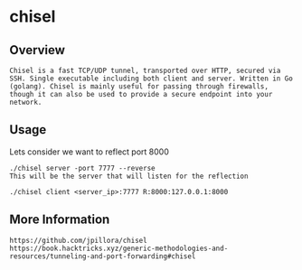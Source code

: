 # chisel

## Overview

	Chisel is a fast TCP/UDP tunnel, transported over HTTP, secured via SSH. Single executable including both client and server. Written in Go (golang). Chisel is mainly useful for passing through firewalls, though it can also be used to provide a secure endpoint into your network.

## Usage

Lets consider we want to reflect port 8000

	./chisel server -port 7777 --reverse 
	This will be the server that will listen for the reflection

	./chisel client <server_ip>:7777 R:8000:127.0.0.1:8000


## More Information

	https://github.com/jpillora/chisel
	https://book.hacktricks.xyz/generic-methodologies-and-resources/tunneling-and-port-forwarding#chisel